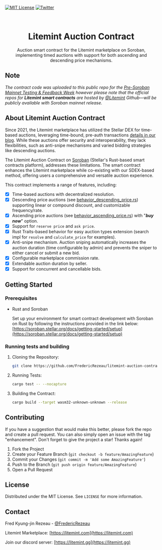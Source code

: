 [![MIT License][license-shield]][license-url]
[![Twitter][twitter-shield]][twitter-url]


<!-- PROJECT LOGO -->
<br />
<div align="center">
<h1 align="center">Litemint Auction Contract</h1>
  <p align="center">
   Auction smart contract for the Litemint marketplace on Soroban, implementing timed auctions with support for both ascending and descending price mechanisms.
  </p>
</div>

## Note

_The contract code was uploaded to this public repo for the [Pre-Soroban Mainnet Testing & Feedback Week](https://dashboard.communityfund.stellar.org/scfevents/pre-soroban-mainnet-testing-feedback-week/instructionssubmission/suggestion/447) however please note that the official repos for **_Litemint smart contracts_** are hosted by [@Litemint](https://github.com/litemint) Github—will be publicly available with Soroban mainnet release._


<!-- ABOUT THE PROJECT -->
## About Litemint Auction Contract

Since 2021, the Litemint marketplace has utilized the Stellar DEX for time-based auctions, leveraging time-bound, pre-auth transactions [details in our blog](https://blog.litemint.com/anatomy-of-a-stellar-powered-auction-on-litemint/). While these auctions offer security and interoperability, they lack flexibilities, such as anti-snipe mechanisms and varied bidding strategies like descending auctions.

The Litemint Auction Contract on [Soroban](https://soroban.stellar.org) (Stellar's Rust-based smart contracts platform), addresses these limitations. The smart contract enhances the Litemint marketplace while co-existing with our SDEX-based method, offering users a comprehensive and versatile auction experience.

This contract implements a range of features, including:

- [X] Time-based auctions with decentralized resolution.
- [X] Descending price auctions (see [behavior_descending_price.rs](https://github.com/FredericRezeau/litemint-auction-contract/blob/main/src/auctions/behavior_descending_price.rs)) supporting linear or compound discount, and customizable frequency/rate.
- [X] Ascending price auctions (see [behavior_ascending_price.rs](https://github.com/FredericRezeau/litemint-auction-contract/blob/main/src/auctions/behavior_ascending_price.rs)) with "**_buy now_**" option.
- [X] Support for `reserve price` and `ask price`.
- [X] Rust Traits-based behavior for easy auction types extension (search impl for `resolve` and `calculate_price` for examples).
- [X] Anti-snipe mechanism. Auction sniping automatically increases the auction duration (time configurable by admin) and prevents the sniper to either cancel or submit a new bid.
- [X] Configurable marketplace commission rate.
- [X] Extendable auction duration by seller.
- [X] Support for concurrent and cancellable bids.

<!-- GETTING STARTED -->
## Getting Started

### Prerequisites

* Rust and Soroban

  Set up your environment for smart contract development with Soroban on Rust by following the instructions provided in the link below:
  [https://soroban.stellar.org/docs/getting-started/setup](https://soroban.stellar.org/docs/getting-started/setup)

### Running tests and building

1. Cloning the Repository:
   ```sh
   git clone https://github.com/FredericRezeau/litemint-auction-contract.git
   ```
2. Running Tests:
   ```sh
   cargo test -- --nocapture
   ```
3. Building the Contract:
   ```sh
   cargo build --target wasm32-unknown-unknown --release
   ```

<!-- CONTRIBUTING -->
## Contributing

If you have a suggestion that would make this better, please fork the repo and create a pull request. You can also simply open an issue with the tag "enhancement".
Don't forget to give the project a star! Thanks again!

1. Fork the Project
2. Create your Feature Branch (`git checkout -b feature/AmazingFeature`)
3. Commit your Changes (`git commit -m 'Add some AmazingFeature'`)
4. Push to the Branch (`git push origin feature/AmazingFeature`)
5. Open a Pull Request


<!-- LICENSE -->
## License

Distributed under the MIT License. See `LICENSE` for more information.



<!-- CONTACT -->
## Contact

Fred Kyung-jin Rezeau - [@FredericRezeau](https://twitter.com/fredericrezeau)

Litemint Marketplace: [https://litemint.com](https://litemint.com)

Join our discord server: [https://litemint.gg](https://litemint.gg)


<!-- MARKDOWN LINKS & IMAGES -->
[license-shield]: https://img.shields.io/github/license/FredericRezeau/soroban-snooker.svg?style=for-the-badge
[license-url]: https://github.com/FredericRezeau/soroban-snooker/blob/master/LICENSE
[twitter-shield]: https://img.shields.io/badge/-Twitter-black.svg?style=for-the-badge&logo=twitter&colorB=555
[twitter-url]: https://twitter.com/fredericrezeau

[rust-shield]: https://img.shields.io/badge/Rust-000000?style=flat-square&logo=Rust&logoColor=white
[rust-url]: https://www.rust-lang.org
[javascript-shield]: https://img.shields.io/badge/JavaScript-F7DF1E?style=flat-square&logo=javascript&logoColor=black
[javascript-url]: https://vanilla-js.com

